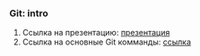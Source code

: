 ### Git: intro

1. Ссылка на презентацию: [презентация](https://github.com/ait-tr/cohort39.1/blob/main/db/lesson_01/GIT_Intro.pdf)
2. Ссылка на основные Git комманды: [ссылка](https://education.github.com/git-cheat-sheet-education.pdf)
